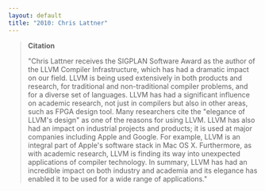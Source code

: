 ```yaml
---
layout: default
title: "2010: Chris Lattner"
---
```

> **Citation**
> 
> "Chris Lattner receives the SIGPLAN Software Award as the author of
> the LLVM Compiler Infrastructure, which has had a dramatic impact
> on our field. LLVM is being used extensively in both products and
> research, for traditional and non-traditional compiler problems,
> and for a diverse set of languages. LLVM has had a significant
> influence on academic research, not just in compilers but also in
> other areas, such as FPGA design tool. Many researchers cite the
> "elegance of LLVM's design" as one of the reasons for using LLVM.
> LLVM has also had an impact on industrial projects and products; it
> is used at major companies including Apple and Google. For example,
> LLVM is an integral part of Apple's software stack in Mac OS X.
> Furthermore, as with academic research, LLVM is finding its way
> into unexpected applications of compiler technology. In summary,
> LLVM has had an incredible impact on both industry and academia and
> its elegance has enabled it to be used for a wide range of
> applications."
